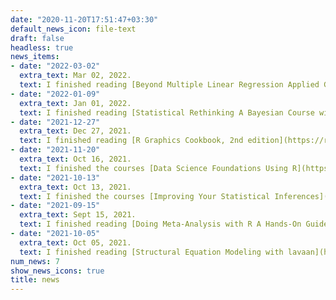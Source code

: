 ```yaml
---
date: "2020-11-20T17:51:47+03:30"
default_news_icon: file-text
draft: false
headless: true
news_items:
- date: "2022-03-02"
  extra_text: Mar 02, 2022.
  text: I finished reading [Beyond Multiple Linear Regression Applied Generalized Linear Models and Multilevel Models in R](https://bookdown.org/roback/bookdown-BeyondMLR/)
- date: "2022-01-09"
  extra_text: Jan 01, 2022.
  text: I finished reading [Statistical Rethinking A Bayesian Course with Examples in R and Stan](https://www.routledge.com/Statistical-Rethinking-A-Bayesian-Course-with-Examples-in-R-and-STAN/McElreath/p/book/9780367139919#:~:text=Book%20Description-,Statistical%20Rethinking%3A%20A%20Bayesian%20Course%20with%20Examples%20in%20R%20and,calculations%20that%20are%20usually%20automated.)
- date: "2021-12-27"
  extra_text: Dec 27, 2021.
  text: I finished reading [R Graphics Cookbook, 2nd edition](https://r-graphics.org)
- date: "2021-11-20"
  extra_text: Oct 16, 2021.
  text: I finished the courses [Data Science Foundations Using R](https://www.coursera.org/account/accomplishments/specialization/YZL3AFSR4JMJ) in Coursera
- date: "2021-10-13"
  extra_text: Oct 13, 2021.
  text: I finished the courses [Improving Your Statistical Inferences](https://coursera.org/verify/BYPX7EN3SYM7) in Coursera
- date: "2021-09-15"
  extra_text: Sept 15, 2021.
  text: I finished reading [Doing Meta-Analysis with R A Hands-On Guide](https://bookdown.org/MathiasHarrer/Doing_Meta_Analysis_in_R/)
- date: "2021-10-05"
  extra_text: Oct 05, 2021.
  text: I finished reading [Structural Equation Modeling with lavaan](https://www.wiley.com/en-us/Structural+Equation+Modeling+with+lavaan-p-9781786303691#:~:text=Structural%20Equation%20Modeling%20with%20lavaan%20thus%20helps%20the%20reader%20to,variables%20and%20latent%20growth%20models.)
num_news: 7
show_news_icons: true
title: news
---
```

